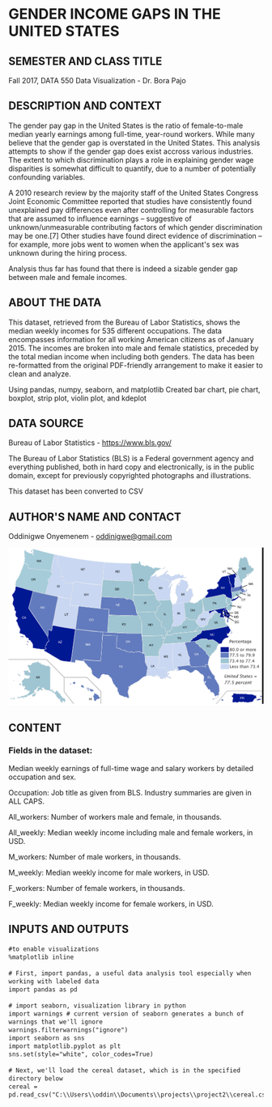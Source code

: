 # GENDER INCOME GAPS IN THE UNITED STATES

## SEMESTER AND CLASS TITLE

Fall 2017, DATA 550 Data Visualization - Dr. Bora Pajo

## DESCRIPTION AND CONTEXT

The gender pay gap in the United States is the ratio of female-to-male median yearly earnings among full-time, year-round workers. While many believe that the gender gap is overstated in the United States. This analysis attempts to show if the gender gap does exist accross various industries. The extent to which discrimination plays a role in explaining gender wage disparities is somewhat difficult to quantify, due to a number of potentially confounding variables. 

A 2010 research review by the majority staff of the United States Congress Joint Economic Committee reported that studies have consistently found unexplained pay differences even after controlling for measurable factors that are assumed to influence earnings – suggestive of unknown/unmeasurable contributing factors of which gender discrimination may be one.[7] Other studies have found direct evidence of discrimination – for example, more jobs went to women when the applicant's sex was unknown during the hiring process.

Analysis thus far has found that there is indeed a sizable gender gap between male and female incomes.

## ABOUT THE DATA

This dataset, retrieved from the Bureau of Labor Statistics, shows the median weekly incomes for 535 different occupations. The data encompasses information for all working American citizens as of January 2015. The incomes are broken into male and female statistics, preceded by the total median income when including both genders. The data has been re-formatted from the original PDF-friendly arrangement to make it easier to clean and analyze.


Using pandas, numpy, seaborn, and matplotlib 
Created bar chart, pie chart, boxplot, strip plot, violin plot, and kdeplot 

## DATA SOURCE 

Bureau of Labor Statistics - https://www.bls.gov/

The Bureau of Labor Statistics (BLS) is a Federal government agency and everything published, both in hard copy and electronically, is in the public domain, except for previously copyrighted photographs and illustrations. 

This dataset has been converted to CSV

## AUTHOR'S NAME AND CONTACT

Oddinigwe Onyemenem - oddinigwe@gmail.com


![GitHub Logo](US_Gender_pay_gap_by_state.png)

## CONTENT

### Fields in the dataset:

Median weekly earnings of full-time wage and salary workers by detailed occupation and sex.

Occupation: Job title as given from BLS. Industry summaries are given in ALL CAPS.

All_workers: Number of workers male and female, in thousands.

All_weekly: Median weekly income including male and female workers, in USD.

M_workers: Number of male workers, in thousands.

M_weekly: Median weekly income for male workers, in USD.

F_workers: Number of female workers, in thousands.

F_weekly: Median weekly income for female workers, in USD.

## INPUTS AND OUTPUTS

```
#to enable visualizations 
%matplotlib inline

# First, import pandas, a useful data analysis tool especially when working with labeled data
import pandas as pd

# import seaborn, visualization library in python 
import warnings # current version of seaborn generates a bunch of warnings that we'll ignore
warnings.filterwarnings("ignore")
import seaborn as sns
import matplotlib.pyplot as plt
sns.set(style="white", color_codes=True)

# Next, we'll load the cereal dataset, which is in the specified directory below
cereal = pd.read_csv("C:\\Users\\oddin\\Documents\\projects\\project2\\cereal.csv")


```

